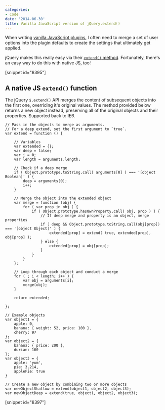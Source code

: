 ```yaml
---
categories:
- Code
date: '2014-06-30'
title: Vanilla JavaScript version of jQuery.extend()
---
```


When writing [vanilla JavaScript plugins](https://gist.github.com/cferdinandi/ece94569aefcffa5f7fa), I often need to merge a set of user options into the plugin defaults to create the settings that ultimately get applied.

jQuery makes this really easy via their [`extend()` method](http://api.jquery.com/jquery.extend/). Fortunately, there's an easy way to do this with native JS, too!

[snippet id="8395"]

## A native JS `extend()` function

The jQuery `$.extend()` API merges the content of subsequent objects into the first one, overriding it's original values. The method provided below returns a new object instead, preserving all of the original objects and their properties. Supported back to IE6.

```language-javascript
// Pass in the objects to merge as arguments.
// For a deep extend, set the first argument to `true`.
var extend = function () {

	// Variables
	var extended = {};
	var deep = false;
	var i = 0;
	var length = arguments.length;

	// Check if a deep merge
	if ( Object.prototype.toString.call( arguments[0] ) === '[object Boolean]' ) {
		deep = arguments[0];
		i++;
	}

	// Merge the object into the extended object
	var merge = function (obj) {
		for ( var prop in obj ) {
			if ( Object.prototype.hasOwnProperty.call( obj, prop ) ) {
				// If deep merge and property is an object, merge properties
				if ( deep && Object.prototype.toString.call(obj[prop]) === '[object Object]' ) {
					extended[prop] = extend( true, extended[prop], obj[prop] );
				} else {
					extended[prop] = obj[prop];
				}
			}
		}
	};

	// Loop through each object and conduct a merge
	for ( ; i < length; i++ ) {
		var obj = arguments[i];
		merge(obj);
	}

	return extended;

};

// Example objects
var object1 = {
	apple: 0,
	banana: { weight: 52, price: 100 },
	cherry: 97
};
var object2 = {
	banana: { price: 200 },
	durian: 100
};
var object3 = {
	apple: 'yum',
	pie: 3.214,
	applePie: true
}

// Create a new object by combining two or more objects
var newObjectShallow = extend(object1, object2, object3);
var newObjectDeep = extend(true, object1, object2, object3);
```

[snippet id="8397"]
